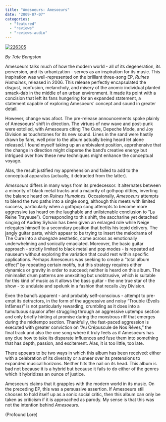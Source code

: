 ```yaml
---
title: "Amesoeurs: Amesoeurs"
date: "2009-07-07"
categories: 
  - "featured"
  - "reviews"
  - "reviews-audio"
---
```


[![226305](http://www.hellbound.ca/wp-content/uploads/2009/07/226305.jpg "226305")](http://www.hellbound.ca/wp-content/uploads/2009/07/226305.jpg)

_By Tate Bengston_

Amesoeurs talks much of how the modern world - all of its degeneration, its perversion, and its urbanization - serves as an inspiration for its music. This inspiration was well-represented on the brilliant three-song EP, _Ruines Humaines_, released in 2006. This release perfectly encapsulated the disgust, confusion, melancholy, and misery of the anomic individual planted smack-dab in the middle of an urban environment. It made its point with a concision that left its fans hungering for an expanded statement, a statement capable of exploring Amesoeurs’ concept and sound in greater detail.

However, change was afoot. The pre-release announcements spoke plainly of Amesoeurs’ shift in direction. The virtues of new wave and post-punk were extolled, with Amesoeurs citing The Cure, Depeche Mode, and Joy Division as touchstones for its new sound. Lines in the sand were hastily drawn by fans, well prior to the album actually being heard let alone released. I found myself taking up an ambivalent position, apprehensive that the change in direction might disperse the band’s creative energy but intrigued over how these new techniques might enhance the conceptual voyage.

Alas, the result justified my apprehension and failed to add to the conceptual apparatus (actually, it detracted from the latter).

_Amesoeurs_ differs in many ways from its predecessor. It alternates between a minority of black metal tracks and a majority of gothpop ditties, inverting the balance heard on _Ruines Humaines_. Occasionally, _Amesoeurs_ attempts to blend the two paths into a single song, although this meets with limited success, particularly when a gothpop song attempts to become more aggressive (as heard on the laughable and unlistenable conclusion to “La Reine Trayeuse”). Corresponding to this shift, the saccharine yet detached singing of Audrey Sylvain has been given an enlarged role while Neige relegates himself to a secondary position that befits his tepid delivery. The jangly guitar parts, which appear to be trying to insert the melodrama of The Cure into a shoegaze aesthetic, come across as emotionally underwhelming and sonically emaciated. Moreover, the basic guitar approach - strictly limited to black metal and pop modes - is repeated ad nauseum without exploring the variation that could rest within specific applications. Perhaps Amesoeurs was seeking to create a “total album effect” by repeating certain motifs, but this strategy requires either dynamics or gravity in order to succeed; neither is heard on this album. The minimalist drum patterns are unexciting but unobtrusive, which is suitable for this kind of music as it allows the bass guitar - the one true star of the show - to undulate and spelunk in a fashion that recalls Joy Division.

Even the band’s apparent - and probably self-conscious - attempt to pre-empt its detractors, in the form of the aggressive and noisy “Trouble (Éveils Infâmes)” is not particularly rewarding, crumbling as it does into a tumultuous squalor after struggling through an aggressive uptempo section and only briefly hinting at promise during the monstrous riff that emerges during the midtempo section. Thankfully, the fast-paced aggression is executed with greater conviction on “Au Crépuscule de Nos Rêves,” the final track and also the one song where it truly feels as if Amesoeurs has any clue how to take its disparate influences and fuse them into something that has depth, passion, and excitement. Alas, it is too little, too late.

There appears to be two ways in which this album has been received: either with a celebration of its diversity or a sneer over its pretensions to expanded musical horizons. Neither hits the nail on its head. This album is bad not because it is a hybrid but because it fails to do either of the genres which it hybridizes an ounce of justice.

Amesoeurs claims that it grapples with the modern world in its music. On the preceding EP, this was a persuasive assertion. If Amesoeurs still chooses to hold itself up as a sonic social critic, then this album can only be taken as criticism if it is approached as parody. My sense is that this was not the intention behind _Amesoeurs_.

(Profound Lore)
